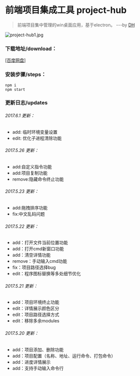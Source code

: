 # 前端项目集成工具 project-hub

> 前端项目集中管理的win桌面应用，基于electron。 ---by [DH](http://denghao.me)

![project-hub1.jpg][1]

### 下载地址/download：
[[百度网盘]](http://pan.baidu.com/s/1c2CJyhE)

### 安装步骤/steps：
    npm i
	npm start

### 更新日志/updates
###### 2017.6.1 更新：
- add: 临时环境变量设置
- edit: 优化子进程清除功能

###### 2017.5.26 更新：
- add:自定义指令功能
- add:项目复制功能
- remove:隐藏命令终止功能

###### 2017.5.23 更新：
- add:拖拽排序功能
- fix:中文乱码问题

###### 2017.5.22 更新：
- add：打开文件当前位置功能
- add：打开cmd新窗口功能
- add：清空详情功能
- remove：手动输入cmd功能
- fix：项目路径选择bug
- edit：程序图标替换等多处细节优化


###### 2017.5.21 更新：
- add：项目环境终止功能
- edit：详情展示颜色区分
- edit：项目路径选择方式
- edit：移除多余modules

###### 2017.5.20 更新：
- add：项目添加、删除功能
- add：项目配置（名称、地址、运行命令、打包命令）
- add：进度详情展示
- add：支持手动输入命令行

[1]: http://denghao.me/usr/uploads/2017/05/3336752715.jpg